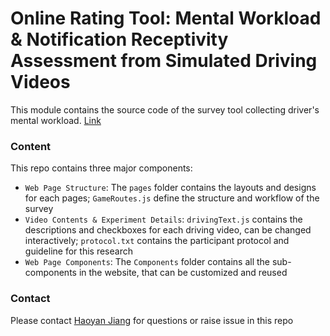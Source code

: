 # Online Rating Tool: Mental Workload & Notification Receptivity Assessment from Simulated Driving Videos

This module contains the source code of the survey tool collecting driver's mental workload. [Link](https://iml-driving-rating.netlify.app/)

### Content
This repo contains three major components:
* `Web Page Structure`: The `pages` folder contains the layouts and designs for each pages; `GameRoutes.js` define the structure and workflow of the survey
* `Video Contents & Experiment Details`: `drivingText.js` contains the descriptions and checkboxes for each driving video, can be changed interactively; `protocol.txt` contains the participant protocol and guideline for this research
* `Web Page Components`: The `Components` folder contains all the sub-components in the website, that can be customized and reused

### Contact
Please contact [Haoyan Jiang](haoyanhy.jiang@mail.utoronto.ca) for questions or raise issue in this repo